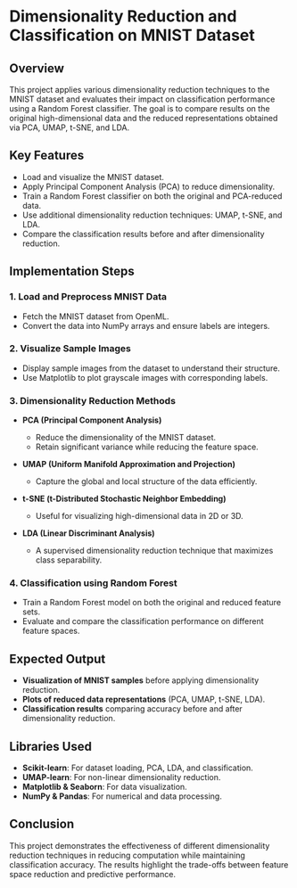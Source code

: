# Dimensionality Reduction and Classification on MNIST Dataset

## Overview
This project applies various dimensionality reduction techniques to the MNIST dataset and evaluates their impact on classification performance using a Random Forest classifier. The goal is to compare results on the original high-dimensional data and the reduced representations obtained via PCA, UMAP, t-SNE, and LDA.

## Key Features
- Load and visualize the MNIST dataset.
- Apply Principal Component Analysis (PCA) to reduce dimensionality.
- Train a Random Forest classifier on both the original and PCA-reduced data.
- Use additional dimensionality reduction techniques: UMAP, t-SNE, and LDA.
- Compare the classification results before and after dimensionality reduction.

## Implementation Steps

### 1. Load and Preprocess MNIST Data
- Fetch the MNIST dataset from OpenML.
- Convert the data into NumPy arrays and ensure labels are integers.

### 2. Visualize Sample Images
- Display sample images from the dataset to understand their structure.
- Use Matplotlib to plot grayscale images with corresponding labels.

### 3. Dimensionality Reduction Methods
- **PCA (Principal Component Analysis)**
  - Reduce the dimensionality of the MNIST dataset.
  - Retain significant variance while reducing the feature space.
  
- **UMAP (Uniform Manifold Approximation and Projection)**
  - Capture the global and local structure of the data efficiently.
  
- **t-SNE (t-Distributed Stochastic Neighbor Embedding)**
  - Useful for visualizing high-dimensional data in 2D or 3D.
  
- **LDA (Linear Discriminant Analysis)**
  - A supervised dimensionality reduction technique that maximizes class separability.

### 4. Classification using Random Forest
- Train a Random Forest model on both the original and reduced feature sets.
- Evaluate and compare the classification performance on different feature spaces.

## Expected Output
- **Visualization of MNIST samples** before applying dimensionality reduction.
- **Plots of reduced data representations** (PCA, UMAP, t-SNE, LDA).
- **Classification results** comparing accuracy before and after dimensionality reduction.

## Libraries Used
- **Scikit-learn**: For dataset loading, PCA, LDA, and classification.
- **UMAP-learn**: For non-linear dimensionality reduction.
- **Matplotlib & Seaborn**: For data visualization.
- **NumPy & Pandas**: For numerical and data processing.

## Conclusion
This project demonstrates the effectiveness of different dimensionality reduction techniques in reducing computation while maintaining classification accuracy. The results highlight the trade-offs between feature space reduction and predictive performance.

